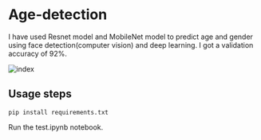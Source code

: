 # Age-detection
I have used Resnet model and MobileNet model to predict age and gender using face detection(computer vision) and deep learning. 
I got a validation accuracy of 92%.


![index](https://user-images.githubusercontent.com/65164450/210141324-e11c9aa8-f0bc-4508-9c90-ecaf73e73b3f.jpg)



## Usage steps

```
pip install requirements.txt

```

Run the test.ipynb notebook.



